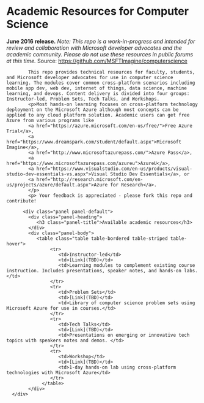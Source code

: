 <html lang="en">
   <head>
      <meta charset="utf-8">
      <meta http-equiv="X-UA-Compatible" content="IE=edge">
      <meta name="viewport" content="width=device-width, initial-scale=1">
      <title>Academic Resources for Computer Science</title>
	  <link rel="stylesheet" href="style.css">
   </head>
   <body id="home">
      <div class="container">
         <div class="jumbotron">
            <h1>Academic Resources for Computer Science</h1>
            <p><b>June 2016 release.</b> <i>Note: This repo is a work-in-progress and intended for review and collaboration with Microsoft developer advocates and the academic community. Please do not use these resources in public forums at this time.</i> Source: <a href="https://github.com/MSFTImagine/computerscience">https://github.com/MSFTImagine/computerscience</a></p></p>
            <p>

            This repo provides technical resources for faculty, students, and Microsoft developer advocates for use in computer science learning. The modules cover common cross-platform scenarios including mobile app dev, web dev, internet of things, data science, machine learning, and devops. Content delivery is divided into four groups: Instructor-led, Problem Sets, Tech Talks, and Workshops. 
            <p>Most hands-on learning focuses on cross-platform technology deployment on the Microsoft Azure although most concepts can be applied to any cloud platform solution. Academic users can get free Azure from various programs like 
            <a href="https://azure.microsoft.com/en-us/free/">Free Azure Trial</a>, 
            <a href="https://www.dreamspark.com/student/default.aspx">Microsoft Imagine</a>, 
            <a href="http://www.microsoftazurepass.com/">Azure Pass</a>,
            <a href="https://www.microsoftazurepass.com/azureu">AzureU</a>,
            <a href="https://www.visualstudio.com/en-us/products/visual-studio-dev-essentials-vs.aspx">Visual Studio Dev Essentials</a>, or
            <a href="http://research.microsoft.com/en-us/projects/azure/default.aspx">Azure for Research</a>.
            </p>
            <p> Your feedback is appreciated - please fork this repo and contribute!  

          <div class="panel panel-default">
            <div class="panel-heading">
               <h3 class="panel-title">Available academic resources</h3>
            </div>
            <div class="panel-body">
               <table class="table table-bordered table-striped table-hover">
					<tr>
					   <td>Instructor-led</td>
					   <td>[Link](TBD)</td>
					   <td>Learning modules to complement existing course instruction. Includes presentations, speaker notes, and hands-on labs.</td>
					</tr>
					<tr>
					   <td>Problem Sets</td>
					   <td>[Link](TBD)</td>
					   <td>Library of computer science problem sets using Microsoft Azure for use in courses.</td>
					</tr>
					<tr>
					   <td>Tech Talks</td>
					   <td>[Link](TBD)</td>
					   <td>Presentations on emerging or innovative tech topics with speakers notes and demos. </td>
					</tr>
					<tr>
					   <td>Workshop</td>
					   <td>[Link](TBD)</td>
					   <td>1-day hands-on lab using cross-platform technologies with Microsoft Azure</td>
					</tr>
				 </table>
			</div>
      </div>
   </body>
</html>
